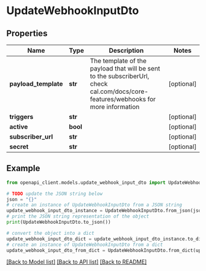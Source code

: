 # UpdateWebhookInputDto


## Properties

Name | Type | Description | Notes
------------ | ------------- | ------------- | -------------
**payload_template** | **str** | The template of the payload that will be sent to the subscriberUrl, check cal.com/docs/core-features/webhooks for more information | [optional] 
**triggers** | **str** |  | [optional] 
**active** | **bool** |  | [optional] 
**subscriber_url** | **str** |  | [optional] 
**secret** | **str** |  | [optional] 

## Example

```python
from openapi_client.models.update_webhook_input_dto import UpdateWebhookInputDto

# TODO update the JSON string below
json = "{}"
# create an instance of UpdateWebhookInputDto from a JSON string
update_webhook_input_dto_instance = UpdateWebhookInputDto.from_json(json)
# print the JSON string representation of the object
print(UpdateWebhookInputDto.to_json())

# convert the object into a dict
update_webhook_input_dto_dict = update_webhook_input_dto_instance.to_dict()
# create an instance of UpdateWebhookInputDto from a dict
update_webhook_input_dto_from_dict = UpdateWebhookInputDto.from_dict(update_webhook_input_dto_dict)
```
[[Back to Model list]](../README.md#documentation-for-models) [[Back to API list]](../README.md#documentation-for-api-endpoints) [[Back to README]](../README.md)


